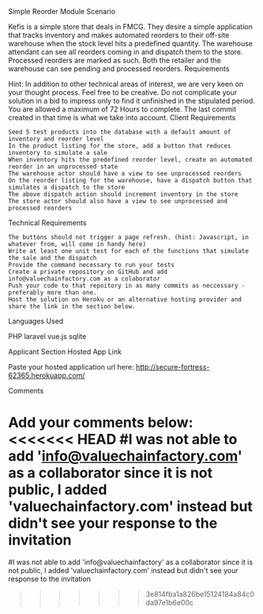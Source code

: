 Simple Reorder Module
Scenario

Kefis is a simple store that deals in FMCG. They desire a simple application that tracks inventory and makes automated reorders to their off-site warehouse when the stock level hits a predefined quantity. The warehouse attendant can see all reorders coming in and dispatch them to the store. Processed reorders are marked as such. Both the retailer and the warehouse can see pending and processed reorders.
Requirements

Hint: In addition to other technical areas of interest, we are very keen on your thought process. Feel free to be creative. Do not complicate your solution in a bid to impress only to find it unfinished in the stipulated period. You are allowed a maximum of 72 Hours to complete. The last commit created in that time is what we take into account.
Client Requirements

    Seed 5 test products into the database with a default amount of inventory and reorder level
    In the product listing for the store, add a button that reduces inventory to simulate a sale
    When inventory hits the predefined reorder level, create an automated reorder in an unprocessed state
    The warehouse actor should have a view to see unprocessed reorders
    On the reorder listing for the warehouse, have a dispatch button that simulates a dispatch to the store
    The above dispatch action should increment inventory in the store
    The store actor should also have a view to see unprocessed and processed reorders

Technical Requirements

    The buttons should not trigger a page refresh. (hint: Javascript, in whatever from, will come in handy here)
    Write at least one unit test for each of the functions that simulate the sale and the dispatch
    Provide the command necessary to run your tests
    Create a private repository on GitHub and add info@valuechainfactory.com as a colaborator
    Push your code to that repoitory in as many commits as neccessary - preferably more than one.
    Host the solution on Heroku or an alternative hosting provider and share the link in the section below.

Languages Used

PHP laravel
vue.js
sqlite

Applicant Section
Hosted App Link

Paste your hosted application url here: http://secure-fortress-62365.herokuapp.com/

Comments

Add your comments below:
<<<<<<< HEAD
#I was not able to add 'info@valuechainfactory.com' as a collaborator since it is not public, I added 'valuechainfactory.com' instead but didn't see your response to the invitation
=======
#I was not able to add 'info@valuechainfactory' as a collaborator since it is not public, I added 'valuechainfactory.com' instead but didn't see your response to the invitation
>>>>>>> 3e814fba1a826be15124184a84c0da97e1b6e00c


